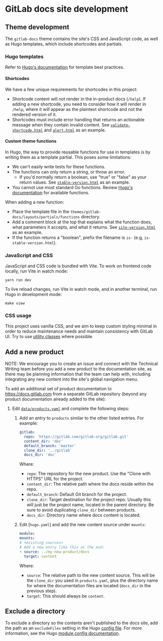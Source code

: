 # GitLab docs site development

## Theme development

The `gitlab-docs` theme contains the site's CSS and JavaScript code, as well as Hugo templates,
which include shortcodes and partials.

### Hugo templates

Refer to [Hugo's documentation](https://gohugo.io/templates/) for template best practices.

#### Shortcodes

We have a few unique requirements for shortcodes in this project:

- Shortcode content will not render in the in-product docs (`/help`). If adding a new shortcode, you need to
  consider how it will render in `/help`, where it will appear as the plaintext shortcode and not the rendered
  version of it.
- Shortcodes must include error handling that returns an actionable message when they contain invalid content.
  See [`validate-shortcode.html`](../themes/gitlab-docs/layouts/partials/functions/validate-shortcode.html) and
  [`alert.html`](../themes/gitlab-docs/layouts/shortcodes/alert.html) as an example.

#### Custom theme functions

In Hugo, the way to provide reusable functions for use in templates is by writing them as a template partial.
This poses some limitations:

- We can't easily write tests for these functions.
- The functions can only return a string, or throw an error.
  - If you'd normally return a boolean, use "true" or "false" as your return values. See
  [`stable-version.html`](../themes/gitlab-docs/layouts/partials/functions/is-stable-version.html) as an example.
- You cannot use most standard Go functions. Review [Hugo's documentation](https://gohugo.io/functions/) for available functions.

When adding a new function:

- Place the template file in the `themes/gitlab-docs/layouts/partials/functions` directory.
- Add a comment block at the top that explains what the function does, what parameters it accepts,
  and what it returns. See
  [`site-version.html`](../themes/gitlab-docs/layouts/partials/functions/site-version.html) as an example.
- If the function returns a "boolean", prefix the filename is `is-` (e.g, `is-stable-version.html`).

### JavaScript and CSS

JavaScript and CSS code is bundled with Vite. To work on frontend code locally, run Vite in watch mode:

```shell
yarn run dev
```

To live reload changes, run Vite in watch mode, and in another terminal, run Hugo in development mode:

```shell
make view
```

### CSS usage

This project uses vanilla CSS, and we aim to keep custom styling minimal in order to reduce maintenance needs and
maintain consistency with GitLab UI. Try to use
[utility classes](https://docs.gitlab.com/ee/development/fe_guide/style/scss.html#utility-classes) where possible.

## Add a new product

NOTE:
We encourage you to create an issue and connect with the Technical Writing team before you add a new product to the
documentation site, as there may be planning information that the team can help with, including integrating any new
content into the site's global navigation menu.

To add an additional set of product documentation to <https://docs.gitlab.com> from a separate GitLab repository (beyond
any product documentation already added to the site):

1. Edit [`data/products.yaml`](../data/products.yaml) and complete the following steps:

   1. Add an entry to `products` similar to the other listed entries. For example:

      ```yaml
      gitlab:
        repo: 'https://gitlab.com/gitlab-org/gitlab.git'
        content_dir: 'doc'
        default_branch: 'master'
        clone_dir: '../gitlab'
        docs_dir: 'doc'
      ```

      Where:

      - `repo`: The repository for the new product. Use the "Clone with HTTPS" URL for the project.
      - `content_dir`: The relative path where the docs reside within the repo.
      - `default_branch`: Default Git branch for the project.
      - `clone_dir`: Target destination for the project repo. Usually this will just be the project name, located in the
        parent directory. Be sure to avoid duplicating `clone_dir` between products.
      - `docs_dir`: Directory name where docs content is located.

   1. Edit [`hugo.yaml`] and add the new content source under `mounts`:

      ```yaml
      module:
      mounts:
      # <existing sources>
      # Add a new entry like this at the end:
      - source: ../my-new-product/docs
        target: content
      ```

      Where:

      - `source`: The relative path to the new content source. This will be the `clone_dir` you used in `products.yaml`,
        plus the directory name for where the documentation files are located (`docs_dir` in the previous step).
      - `target`: This should always be `content`.

## Exclude a directory

To exclude a directory so the contents aren't published to the docs site, add the path
as an `excludeFiles` setting in the Hugo [config file](../config/_default/hugo.yaml).
For more information, see the Hugo
[module config documentation](https://gohugo.io/hugo-modules/configuration/#module-configuration-mounts).
